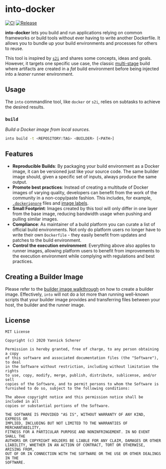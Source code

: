 # into-docker

[![CI](https://github.com/into-docker/into-docker/workflows/CI/badge.svg)](https://github.com/into-docker/into-docker/actions?query=workflow%3ACI)
[![Release](https://img.shields.io/github/v/release/into-docker/into-docker?include_prereleases&sort=semver)](https://github.com/into-docker/into-docker/releases/latest)

**into-docker** lets you build and run applications relying on common frameworks
or build tools without ever having to write another Dockerfile. It allows you to
bundle up your build environments and processes for others to reuse.

This tool is inspired by [`s2i`][s2i] and shares some concepts, ideas and goals.
However, it targets one specific use case, the classic
[multi-stage][multi-stage] build where artifacts are created in a _fat_ build
environment before being injected into a _leaner_ runner environment.

## Usage

The `into` commandline tool, like `docker` or `s2i`, relies on subtasks to
achieve the desired results.

### `build`

_Build a Docker image from local sources._

```sh
into build -t <REPOSITORY:TAG> <BUILDER> [<PATH>]
```

## Features

- **Reproducible Builds**: By packaging your build environment as a Docker
  image, it can be versioned just like your source code. The same builder image
  should, given a specific set of inputs, always produce the same output.
- **Promote best practices**: Instead of creating a multitude of Docker images
  of varying quality, developers can benefit from the work of the community in
  a non-copy/paste fashion. This includes, for example, [`.dockerignore`][di]
  files and [image labels][oci].
- **Small Footprint**: Images created by this tool will only differ in one layer
  from the base image, reducing bandwidth usage when pushing and pulling similar
  images.
- **Compliance**: As maintainer of a build platform you can curate a list of
  official build environments. Not only do platform users no longer have to
  write their own `Dockerfile` - they easily benefit from updates and patches
  to the build environment.
- **Control the execution environment**: Everything above also applies to runner
  images, allowing platform users to benefit from improvements to the execution
  environment while complying with regulations and best practices.

[di]: https://codefresh.io/docker-tutorial/not-ignore-dockerignore-2/
[oci]: https://github.com/opencontainers/image-spec/blob/master/annotations.md

## Creating a Builder Image

Please refer to the [builder image walkthrough][builder-images] on how to create
a builder image. Effectively, `into` will not do a lot more than running
well-known scripts that your builder image provides and transferring files
between your host, the builder and the runner image.

[s2i]: https://github.com/openshift/source-to-image
[multi-stage]: https://docs.docker.com/develop/develop-images/multistage-build/
[builder-images]: doc/BUILDER_IMAGES.md

## License

```
MIT License

Copyright (c) 2020 Yannick Scherer

Permission is hereby granted, free of charge, to any person obtaining a copy
of this software and associated documentation files (the "Software"), to deal
in the Software without restriction, including without limitation the rights
to use, copy, modify, merge, publish, distribute, sublicense, and/or sell
copies of the Software, and to permit persons to whom the Software is
furnished to do so, subject to the following conditions:

The above copyright notice and this permission notice shall be included in all
copies or substantial portions of the Software.

THE SOFTWARE IS PROVIDED "AS IS", WITHOUT WARRANTY OF ANY KIND, EXPRESS OR
IMPLIED, INCLUDING BUT NOT LIMITED TO THE WARRANTIES OF MERCHANTABILITY,
FITNESS FOR A PARTICULAR PURPOSE AND NONINFRINGEMENT. IN NO EVENT SHALL THE
AUTHORS OR COPYRIGHT HOLDERS BE LIABLE FOR ANY CLAIM, DAMAGES OR OTHER
LIABILITY, WHETHER IN AN ACTION OF CONTRACT, TORT OR OTHERWISE, ARISING FROM,
OUT OF OR IN CONNECTION WITH THE SOFTWARE OR THE USE OR OTHER DEALINGS IN THE
SOFTWARE.
```
